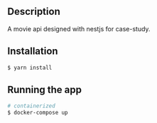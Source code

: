 
## Description

A movie api designed with nestjs for case-study.

## Installation

```bash
$ yarn install
```

## Running the app

```bash
# containerized
$ docker-compose up
```






